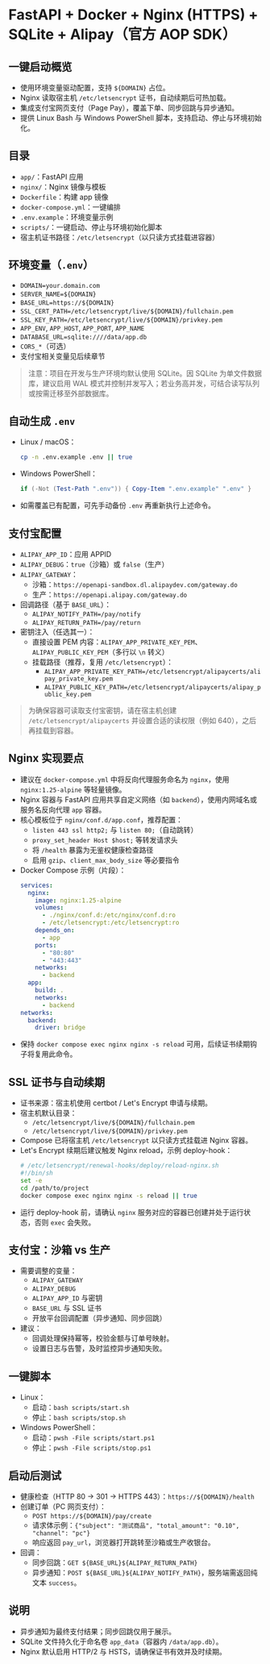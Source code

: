 # FastAPI + Docker + Nginx (HTTPS) + SQLite + Alipay（官方 AOP SDK）

## 一键启动概览
- 使用环境变量驱动配置，支持 `${DOMAIN}` 占位。
- Nginx 读取宿主机 `/etc/letsencrypt` 证书，自动续期后可热加载。
- 集成支付宝网页支付（Page Pay），覆盖下单、同步回跳与异步通知。
- 提供 Linux Bash 与 Windows PowerShell 脚本，支持启动、停止与环境初始化。

## 目录
- `app/`：FastAPI 应用
- `nginx/`：Nginx 镜像与模板
- `Dockerfile`：构建 app 镜像
- `docker-compose.yml`：一键编排
- `.env.example`：环境变量示例
- `scripts/`：一键启动、停止与环境初始化脚本
- 宿主机证书路径：`/etc/letsencrypt`（以只读方式挂载进容器）

## 环境变量（`.env`）
- `DOMAIN=your.domain.com`
- `SERVER_NAME=${DOMAIN}`
- `BASE_URL=https://${DOMAIN}`
- `SSL_CERT_PATH=/etc/letsencrypt/live/${DOMAIN}/fullchain.pem`
- `SSL_KEY_PATH=/etc/letsencrypt/live/${DOMAIN}/privkey.pem`
- `APP_ENV`, `APP_HOST`, `APP_PORT`, `APP_NAME`
- `DATABASE_URL=sqlite:////data/app.db`
- `CORS_*`（可选）
- 支付宝相关变量见后续章节

> 注意：项目在开发与生产环境均默认使用 SQLite。因 SQLite 为单文件数据库，建议启用 WAL 模式并控制并发写入；若业务高并发，可结合读写队列或按需迁移至外部数据库。

## 自动生成 `.env`
- Linux / macOS：
  ```bash
  cp -n .env.example .env || true
  ```
- Windows PowerShell：
  ```powershell
  if (-Not (Test-Path ".env")) { Copy-Item ".env.example" ".env" }
  ```
- 如需覆盖已有配置，可先手动备份 `.env` 再重新执行上述命令。

## 支付宝配置
- `ALIPAY_APP_ID`：应用 APPID
- `ALIPAY_DEBUG`：`true`（沙箱）或 `false`（生产）
- `ALIPAY_GATEWAY`：
  - 沙箱：`https://openapi-sandbox.dl.alipaydev.com/gateway.do`
  - 生产：`https://openapi.alipay.com/gateway.do`
- 回调路径（基于 `BASE_URL`）：
  - `ALIPAY_NOTIFY_PATH=/pay/notify`
  - `ALIPAY_RETURN_PATH=/pay/return`
- 密钥注入（任选其一）：
  - 直接设置 PEM 内容：`ALIPAY_APP_PRIVATE_KEY_PEM`、`ALIPAY_PUBLIC_KEY_PEM`（多行以 `\n` 转义）
  - 挂载路径（推荐，复用 `/etc/letsencrypt`）：
    - `ALIPAY_APP_PRIVATE_KEY_PATH=/etc/letsencrypt/alipaycerts/alipay_private_key.pem`
    - `ALIPAY_PUBLIC_KEY_PATH=/etc/letsencrypt/alipaycerts/alipay_public_key.pem`

> 为确保容器可读取支付宝密钥，请在宿主机创建 `/etc/letsencrypt/alipaycerts` 并设置合适的读权限（例如 640），之后再挂载到容器。

## Nginx 实现要点
- 建议在 `docker-compose.yml` 中将反向代理服务命名为 `nginx`，使用 `nginx:1.25-alpine` 等轻量镜像。
- Nginx 容器与 FastAPI 应用共享自定义网络（如 `backend`），使用内网域名或服务名反向代理 `app` 容器。
- 核心模板位于 `nginx/conf.d/app.conf`，推荐配置：
  - `listen 443 ssl http2;` 与 `listen 80;`（自动跳转）
  - `proxy_set_header Host $host;` 等转发请求头
  - 将 `/health` 暴露为无鉴权健康检查路径
  - 启用 `gzip`、`client_max_body_size` 等必要指令
- Docker Compose 示例（片段）：
  ```yaml
  services:
    nginx:
      image: nginx:1.25-alpine
      volumes:
        - ./nginx/conf.d:/etc/nginx/conf.d:ro
        - /etc/letsencrypt:/etc/letsencrypt:ro
      depends_on:
        - app
      ports:
        - "80:80"
        - "443:443"
      networks:
        - backend
    app:
      build: .
      networks:
        - backend
  networks:
    backend:
      driver: bridge
  ```
- 保持 `docker compose exec nginx nginx -s reload` 可用，后续证书续期钩子将复用此命令。

## SSL 证书与自动续期
- 证书来源：宿主机使用 certbot / Let's Encrypt 申请与续期。
- 宿主机默认目录：
  - `/etc/letsencrypt/live/${DOMAIN}/fullchain.pem`
  - `/etc/letsencrypt/live/${DOMAIN}/privkey.pem`
- Compose 已将宿主机 `/etc/letsencrypt` 以只读方式挂载进 Nginx 容器。
- Let's Encrypt 续期后建议触发 Nginx reload，示例 deploy-hook：
  ```bash
  # /etc/letsencrypt/renewal-hooks/deploy/reload-nginx.sh
  #!/bin/sh
  set -e
  cd /path/to/project
  docker compose exec nginx nginx -s reload || true
  ```
- 运行 deploy-hook 前，请确认 `nginx` 服务对应的容器已创建并处于运行状态，否则 `exec` 会失败。

## 支付宝：沙箱 vs 生产
- 需要调整的变量：
  - `ALIPAY_GATEWAY`
  - `ALIPAY_DEBUG`
  - `ALIPAY_APP_ID` 与密钥
  - `BASE_URL` 与 SSL 证书
  - 开放平台回调配置（异步通知、同步回跳）
- 建议：
  - 回调处理保持幂等，校验金额与订单号映射。
  - 设置日志与告警，及时监控异步通知失败。

## 一键脚本
- Linux：
  - 启动：`bash scripts/start.sh`
  - 停止：`bash scripts/stop.sh`
- Windows PowerShell：
  - 启动：`pwsh -File scripts/start.ps1`
  - 停止：`pwsh -File scripts/stop.ps1`

## 启动后测试
- 健康检查（HTTP 80 -> 301 -> HTTPS 443）：`https://${DOMAIN}/health`
- 创建订单（PC 网页支付）：
  - `POST https://${DOMAIN}/pay/create`
  - 请求体示例：`{"subject": "测试商品", "total_amount": "0.10", "channel": "pc"}`
  - 响应返回 `pay_url`，浏览器打开跳转至沙箱或生产收银台。
- 回调：
  - 同步回跳：`GET ${BASE_URL}${ALIPAY_RETURN_PATH}`
  - 异步通知：`POST ${BASE_URL}${ALIPAY_NOTIFY_PATH}`，服务端需返回纯文本 `success`。

## 说明
- 异步通知为最终支付结果；同步回跳仅用于展示。
- SQLite 文件持久化于命名卷 `app_data`（容器内 `/data/app.db`）。
- Nginx 默认启用 HTTP/2 与 HSTS，请确保证书有效并及时续期。
